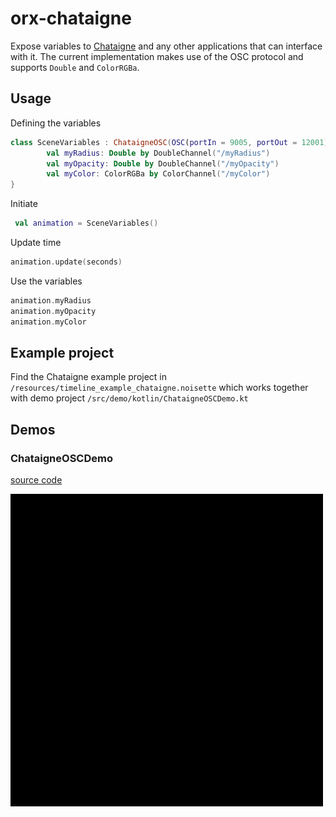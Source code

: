 # orx-chataigne

Expose variables to [Chataigne](http://benjamin.kuperberg.fr/chataigne/en) and any other applications that can interface with it.
The current implementation makes use of the OSC protocol and supports `Double` and `ColorRGBa`.

## Usage

Defining the variables
```kotlin
class SceneVariables : ChataigneOSC(OSC(portIn = 9005, portOut = 12001)) {
        val myRadius: Double by DoubleChannel("/myRadius")
        val myOpacity: Double by DoubleChannel("/myOpacity")
        val myColor: ColorRGBa by ColorChannel("/myColor")
}
```

Initiate

```kotlin
 val animation = SceneVariables()
```

Update time

```kotlin
animation.update(seconds)
```

Use the variables

```kotlin
animation.myRadius
animation.myOpacity
animation.myColor
```

## Example project

Find the Chataigne example project in `/resources/timeline_example_chataigne.noisette` which works together with demo project `/src/demo/kotlin/ChataigneOSCDemo.kt`

<!-- __demos__ -->
## Demos
### ChataigneOSCDemo
[source code](src/demo/kotlin/ChataigneOSCDemo.kt)

![ChataigneOSCDemoKt](https://raw.githubusercontent.com/openrndr/orx/media/orx-jvm/orx-chataigne/images/ChataigneOSCDemoKt.png)
